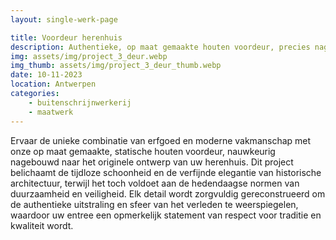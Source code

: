 ```yaml
---
layout: single-werk-page

title: Voordeur herenhuis
description: Authentieke, op maat gemaakte houten voordeur, precies nagebouwd volgens origineel herenhuisontwerp. Historische elegantie ontmoet modern vakmanschap.
img: assets/img/project_3_deur.webp
img_thumb: assets/img/project_3_deur_thumb.webp
date: 10-11-2023
location: Antwerpen
categories: 
    - buitenschrijnwerkerij
    - maatwerk
---
```


Ervaar de unieke combinatie van erfgoed en moderne vakmanschap met onze op maat gemaakte, statische houten voordeur, nauwkeurig nagebouwd naar het originele ontwerp van uw herenhuis. Dit project belichaamt de tijdloze schoonheid en de verfijnde elegantie van historische architectuur, terwijl het toch voldoet aan de hedendaagse normen van duurzaamheid en veiligheid. Elk detail wordt zorgvuldig gereconstrueerd om de authentieke uitstraling en sfeer van het verleden te weerspiegelen, waardoor uw entree een opmerkelijk statement van respect voor traditie en kwaliteit wordt.